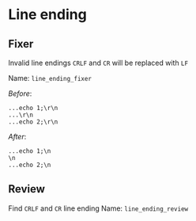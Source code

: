 # Line ending

## Fixer
  Invalid line endings `CRLF` and `CR` will be replaced with `LF`

  Name: `line_ending_fixer`

  *Before*:
  ```
...echo 1;\r\n
...\r\n
...echo 2;\r\n
  ```
  *After*:
  ```
...echo 1;\n
\n
...echo 2;\n
  ```

## Review
  Find `CRLF` and `CR` line ending
  Name: `line_ending_review`